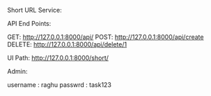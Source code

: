 Short URL Service:

API End Points:

GET: http://127.0.0.1:8000/api/
POST: http://127.0.0.1:8000/api/create
DELETE: http://127.0.0.1:8000/api/delete/1

UI Path:
http://127.0.0.1:8000/short/

Admin:

username : raghu
passwrd : task123
